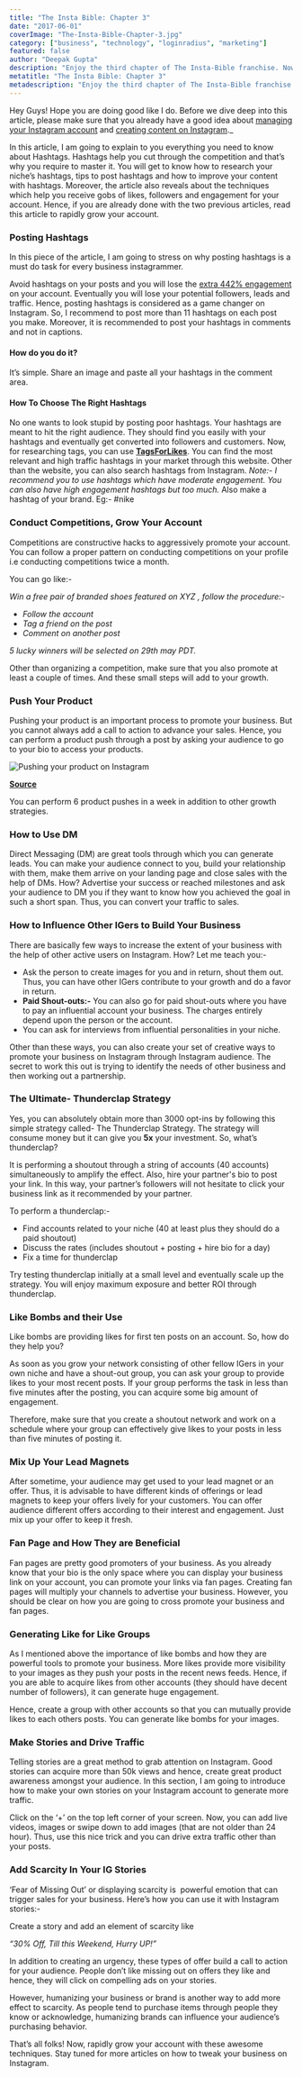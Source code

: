 ```yaml
---
title: "The Insta Bible: Chapter 3"
date: "2017-06-01"
coverImage: "The-Insta-Bible-Chapter-3.jpg"
category: ["business", "technology", "loginradius", "marketing"]
featured: false 
author: "Deepak Gupta"
description: "Enjoy the third chapter of The Insta-Bible franchise. Now, rapidly grow your IG account by using the right hashtags and obtain ton of followers. Wondering how?"
metatitle: "The Insta Bible: Chapter 3"
metadescription: "Enjoy the third chapter of The Insta-Bible franchise. Now, rapidly grow your IG account by using the right hashtags and obtain ton of followers. Wondering how?"
---
```


Hey Guys! Hope you are doing good like I do. Before we dive deep into this article, please make sure that you already have a good idea about [managing your Instagram account](https://www.loginradius.com/blog/fuel/2017/05/the-insta-bible-chapter-1/) and [creating content on Instagram](https://www.loginradius.com/blog/fuel/2017/05/the-insta-bible-chapter-2/)._ 

In this article, I am going to explain to you everything you need to know about Hashtags. Hashtags help you cut through the competition and that’s why you require to master it. You will get to know how to research your niche’s hashtags, tips to post hashtags and how to improve your content with hashtags. Moreover, the article also reveals about the techniques which help you receive gobs of likes, followers and engagement for your account. Hence, if you are already done with the two previous articles, read this article to rapidly grow your account.

### **Posting Hashtags**

In this piece of the article, I am going to stress on why posting hashtags is a must do task for every business instagrammer.

Avoid hashtags on your posts and you will lose the [extra 442% engagement](http://louisem.com/7198/how-to-use-hashtags-on-instagram) on your account. Eventually you will lose your potential followers, leads and traffic. Hence, posting hashtags is considered as a game changer on Instagram. So, I recommend to post more than 11 hashtags on each post you make. Moreover, it is recommended to post your hashtags in comments and not in captions. 

#### **How do you do it?**

It’s simple. Share an image and paste all your hashtags in the comment area.

#### **How To Choose The Right Hashtags**

No one wants to look stupid by posting poor hashtags. Your hashtags are meant to hit the right audience. They should find you easily with your hashtags and eventually get converted into followers and customers. Now, for researching tags, you can use [**TagsForLikes**](http://tagsforlikes.com/). You can find the most relevant and high traffic hashtags in your market through this website. Other than the website, you can also search hashtags from Instagram. _Note:- I recommend you to use hashtags which have moderate engagement. You can also have high engagement hashtags but too much._  Also make a hashtag of your brand. Eg:- #nike

### **Conduct Competitions, Grow Your Account**

Competitions are constructive hacks to aggressively promote your account. You can follow a proper pattern on conducting competitions on your profile i.e conducting competitions twice a month.

You can go like:-

_Win a free pair of branded shoes featured on XYZ , follow the procedure:-_

- _Follow the account_
- _Tag a friend on the post_
- _Comment on another post_

_5 lucky winners will be selected on 29th may PDT._

Other than organizing a competition, make sure that you also promote at least a couple of times. And these small steps will add to your growth.

### **Push Your Product**

Pushing your product is an important process to promote your business. But you cannot always add a call to action to advance your sales. Hence, you can perform a product push through a post by asking your audience to go to your bio to access your products.

![Pushing your product on Instagram](Pushing-your-product-on-Instagram.png)

[**Source**](http://www.socialmediaexaminer.com/use-instagram-to-promote-products/)

You can perform 6 product pushes in a week in addition to other growth strategies.

### **How to Use DM** 

Direct Messaging (DM) are great tools through which you can generate leads. You can make your audience connect to you, build your relationship with them, make them arrive on your landing page and close sales with the help of DMs. How? Advertise your success or reached milestones and ask your audience to DM you if they want to know how you achieved the goal in such a short span. Thus, you can convert your traffic to sales.

### **How to Influence Other IGers to Build Your Business**

There are basically few ways to increase the extent of your business with the help of other active users on Instagram. How? Let me teach you:-

- Ask the person to create images for you and in return, shout them out. Thus, you can have other IGers contribute to your growth and do a favor in return.
- **Paid Shout-outs:-** You can also go for paid shout-outs where you have to pay an influential account your business. The charges entirely depend upon the person or the account.
- You can ask for interviews from influential personalities in your niche.

Other than these ways, you can also create your set of creative ways to promote your business on Instagram through Instagram audience. The secret to work this out is trying to identify the needs of other business and then working out a partnership.

### **The Ultimate- Thunderclap Strategy**

Yes, you can absolutely obtain more than 3000 opt-ins by following this simple strategy called- The Thunderclap Strategy. The strategy will consume money but it can give you **5x** your investment. So, what’s thunderclap?

It is performing a shoutout through a string of accounts (40 accounts) simultaneously to amplify the effect. Also, hire your partner's bio to post your link. In this way, your partner’s followers will not hesitate to click your business link as it recommended by your partner.

To perform a thunderclap:-

- Find accounts related to your niche (40 at least plus they should do a paid shoutout)
- Discuss the rates (includes shoutout + posting + hire bio for a day)
- Fix a time for thunderclap

Try testing thunderclap initially at a small level and eventually scale up the strategy. You will enjoy maximum exposure and better ROI through thunderclap.

### **Like Bombs and their Use**

Like bombs are providing likes for first ten posts on an account. So, how do they help you?

As soon as you grow your network consisting of other fellow IGers in your own niche and have a shout-out group, you can ask your group to provide likes to your most recent posts. If your group performs the task in less than five minutes after the posting, you can acquire some big amount of engagement.

Therefore, make sure that you create a shoutout network and work on a schedule where your group can effectively give likes to your posts in less than five minutes of posting it.

### **Mix Up Your Lead Magnets**

After sometime, your audience may get used to your lead magnet or an offer. Thus, it is advisable to have different kinds of offerings or lead magnets to keep your offers lively for your customers. You can offer audience different offers according to their interest and engagement. Just mix up your offer to keep it fresh.

### **Fan Page and How They are Beneficial**

Fan pages are pretty good promoters of your business. As you already know that your bio is the only space where you can display your business link on your account, you can promote your links via fan pages. Creating fan pages will multiply your channels to advertise your business. However, you should be clear on how you are going to cross promote your business and fan pages. 

### **Generating Like for Like Groups**

As I mentioned above the importance of like bombs and how they are powerful tools to promote your business. More likes provide more visibility to your images as they push your posts in the recent news feeds. Hence, if you are able to acquire likes from other accounts (they should have decent number of followers), it can generate huge engagement.

Hence, create a group with other accounts so that you can mutually provide likes to each others posts. You can generate like bombs for your images.

### **Make Stories and Drive Traffic**

Telling stories are a great method to grab attention on Instagram. Good stories can acquire more than 50k views and hence, create great product awareness amongst your audience. In this section, I am going to introduce how to make your own stories on your Instagram account to generate more traffic.

Click on the ‘+’ on the top left corner of your screen. Now, you can add live videos, images or swipe down to add images (that are not older than 24 hour). Thus, use this nice trick and you can drive extra traffic other than your posts.

### **Add Scarcity In Your IG Stories**

‘Fear of Missing Out’ or displaying scarcity is  powerful emotion that can trigger sales for your business. Here’s how you can use it with Instagram stories:-

Create a story and add an element of scarcity like

_“30% Off, Till this Weekend, Hurry UP!”_ 

In addition to creating an urgency, these types of offer build a call to action for your audience. People don’t like missing out on offers they like and hence, they will click on compelling ads on your stories.

However, humanizing your business or brand is another way to add more effect to scarcity. As people tend to purchase items through people they know or acknowledge, humanizing brands can influence your audience’s purchasing behavior.

That’s all folks! Now, rapidly grow your account with these awesome techniques. Stay tuned for more articles on how to tweak your business on Instagram.
